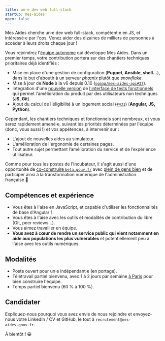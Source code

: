```yaml
---
title: un·e dev web full-stack
startup: mes-aides
open: false
---
```


Mes Aides cherche un·e dev web full-stack, compétent·e en JS, et intéressé·e par l'ops. Venez aider des dizaines de milliers de personnes à accéder à leurs droits chaque jour !

<!--more-->

Vous rejoindrez l'[équipe autonome](https://beta.gouv.fr/2016/11/28/equipes-autonomes) qui développe Mes Aides. Dans un premier temps, votre contribution portera sur des chantiers techniques prioritaires déjà identifiés :

- Mise en place d'une gestion de configuration (**Puppet, Ansible, shell…**), dans le but d'aboutir à un serveur [_phœnix_](https://martinfowler.com/bliki/PhoenixServer.html) plutôt que _snowflake_.
- Mise à jour de **Node** à la v6 depuis 0.10 ([`sgmap/mes-aides-api#37`](https://github.com/sgmap/mes-aides-api/issues/37)).
- Intégration d'une [nouvelle version](https://github.com/sgmap/ludwig/) de [l'interface de tests fonctionnels](https://mes-aides.gouv.fr/tests/) qui permet l'amélioration du produit par des utilisateurs non techniques (**JS, Git**).
- Ajout du calcul de l'éligibilité à un logement social ([`#431`](https://github.com/sgmap/mes-aides-ui/issues/431)) (**Angular, JS, Python**).

Cependant, les chantiers techniques et fonctionnels sont nombreux, et vous serez rapidement amené·e, suivant les priorités déterminées par l'équipe (donc, vous aussi !) et vos appétences, à intervenir sur :

- L'ajout de nouvelles aides au simulateur.
- L'amélioration de l'ergonomie de certaines pages.
- Tout autre sujet permettant l’amélioration du service et de l’expérience utilisateur.

Comme pour tous les postes de l'incubateur, il s'agit aussi d'une opportunité de [co-construire `beta.gouv.fr`](https://github.com/sgmap/beta.gouv.fr/wiki) avec [plein de gens bien](https://beta.gouv.fr/communaute) et de participer ainsi à la transformation numérique de l'administration française 🤘

## Compétences et expérience

- Vous êtes à l'aise en JavaScript, et capable d'utiliser les fonctionnalités de base d'Angular 1.
- Vous êtes à l'aise avec les outils et modalités de contribution du libre (Git, peer reviews…).
- Vous aimez travailler en équipe.
- **Vous avez à cœur de rendre un service public qui vient notamment en aide aux populations les plus vulnérables** et potentiellement peu à l'aise avec les outils numériques.


## Modalités

- Poste ouvert pour un·e indépendant·e (en portage).
- Télétravail partiel bienvenu, avec 1 à 2 jours par semaine [à Paris](https://github.com/sgmap/beta.gouv.fr/wiki/Locaux) pour bien construire l'équipe.
- Temps partiel bienvenu (60 % à 100 %).

## Candidater

Expliquez-nous pourquoi vous avez envie de nous rejoindre et envoyez-nous votre LinkedIn / CV et GitHub, le tout à `recrutement@mes-aides.gouv.fr`.

À bientôt ! 😀
